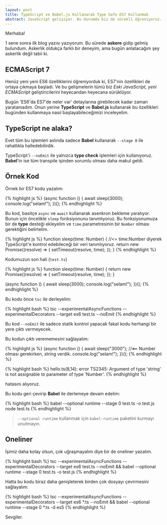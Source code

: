 ```yaml
---
layout: post
title: TypeScript ve Babel.js Kullanarak Type Safe ES7 Kullanmak
abstract: JavaScript gelişiyor. Bu durumda biz de sürekli öğreniyoruz. TypeScript'le birlikte ECMAScript 7'nin özelliklerini bugünden itibaren nasıl kullanacağımızı inceleyelim.
---
```


Merhaba!

1 sene sonra ilk blog yazısı yazıyorum. Bu sürede **askere** gidip gelmiş bulundum.
Askerlik oldukça farklı bir deneyim, ama bugün anlatacağım şey askerlik değil tabii ki.

## ECMAScript 7

Henüz yeni yeni ES6 özelliklerini öğreniyorduk ki, ES7'nin özellikleri de ortaya çıkmaya
başladı. Ve bu gelişmelerin tümü biz *Eski JavaScript, yeni ECMAScript* geliştiricilerini
heyecandan heyecana sürüklüyor.

Bugün 'ES6'da ES7'de neler var' detaylarına girebilecek kadar zaman yaratamadım.
Onun yerine **TypeScript** ve **Babel.js** kullanarak bu özellikleri bugünden kullanmaya
nasıl başlayabileceğimizi inceleyelim.

## TypeScript ne alaka?

Evet tüm bu işlemleri aslında sadece **Babel** kullanarak `--stage 0` ile rahatlıkla halledebilirdik.

TypeScript'i `--noEmit` ile yalnızca **type check** işlemleri için kullanıyoruz. **Babel**'in ise tüm transpile
işinden sorumlu olması daha makul geldi.

## Örnek Kod

Örnek bir ES7 kodu yazalım:

{% highlight js %}
(async function () {
	await sleep(3000);
	console.log("selam!");
})();
{% endhighlight %}

Bu kod, basitçe `async` ve `await` kullanarak asenkron bekleme yaratıyor.
Bunun için öncelikle `sleep` fonksiyonunu tanımlıyoruz. Bu fonksiyonumuza
bir de **type** desteği ekleyelim ve `time` parametresinin bir `Number` olması
gerektiğini belirtelim.

{% highlight js %}
function sleep(time: Number) { //<= time:Number diyerek TypeScript'e kontrol edebileceği bir veri tanımlıyoruz.
	return new Promise((resolve) => {
		setTimeout(resolve, time);
	});
}
{% endhighlight %}

Kodumuzun son hali (`test.ts`)

{% highlight js %}
function sleep(time: Number) {
	return new Promise((resolve) => {
		setTimeout(resolve, time);
	});
}

(async function () {
	await sleep(3000);
	console.log("selam!");
})();
{% endhighlight %}

Bu kodu önce `tsc` ile derleyelim:

{% highlight bash %}
tsc --experimentalAsyncFunctions --experimentalDecorators --target es6 test.ts --noEmit
{% endhighlight %}

Bu kod `--noEmit` ile sadece statik kontrol yapacak fakat kodu herhangi bir yere çıktı vermeyecek.

Bu kodun çıktı verememesini sağlayalım:

{% highlight js %}
(async function () {
	await sleep("3000"); //<== Number olması gerekirken, string verdik.
	console.log("selam!");
})();
{% endhighlight %}

{% highlight bash %}
hello.ts(8,14): error TS2345: Argument of type 'string' is not assignable to parameter of type 'Number'.
{% endhighlight %}

hatasını alıyoruz.

Bu kodu geri çevirip **Babel** ile derlemeye devam edelim:

{% highlight bash %}
babel --optional runtime --stage 0 test.ts -o test.js
node test.ts
{% endhighlight %}

> `--optional runtime` kullanmak için `babel-runtime` paketini kurmayı unutmayın.

## Oneliner

İşimiz daha kolay olsun, çok uğraşmayalım diye bir de oneliner yazalım.

{% highlight bash %}
tsc --experimentalAsyncFunctions --experimentalDecorators --target es6 test.ts --noEmit && babel --optional runtime --stage 0 test.ts -o test.js
{% endhighlight %}

Hatta bu kodu biraz daha genişleterek birden çok dosyayı çevirmesini sağlayalım:

{% highlight bash %}
tsc --experimentalAsyncFunctions --experimentalDecorators --target es6 *.ts --noEmit && babel --optional runtime --stage 0 *.ts -d es5
{% endhighlight %}

Sevgiler.
